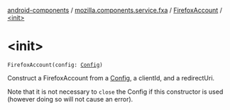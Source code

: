 [android-components](../../index.md) / [mozilla.components.service.fxa](../index.md) / [FirefoxAccount](index.md) / [&lt;init&gt;](./-init-.md)

# &lt;init&gt;

`FirefoxAccount(config: `[`Config`](../-config.md)`)`

Construct a FirefoxAccount from a [Config](../-config.md), a clientId, and a redirectUri.

Note that it is not necessary to `close` the Config if this constructor is used (however
doing so will not cause an error).

